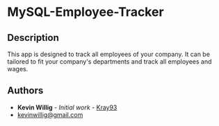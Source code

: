 # MySQL-Employee-Tracker

## Description

This app is designed to track all employees of your company. It can be tailored to fit your company's departments and track all employees and wages.

## Authors

* **Kevin Willig** - *Initial work* - [Kray93](https://github.com/Kray93)
* [kevinwillig@gmail.com](mailto:kevinwillig@gmail.com)